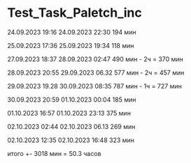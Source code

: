 # Test_Task_Paletch_inc
24.09.2023 19:16 
24.09.2023 22:30 194 мин

25.09.2023 17:36
25.09.2023 19:34 118 мин

27.09.2023 18:37
28.09.2023 02:47 490 мин - 2ч = 370 мин

28.09.2023 20:55
29.09.2023 06.32 577 мин - 2ч = 457 мин

29.09.2023 19.28
30.09.2023 08:35 787 мин - 1ч = 727 мин

30.09.2023 20:59
01.10.2023 00:04 185 мин

01.10.2023 16:57
01.10.2023 23:13 375 мин

02.10.2023 02:44
02.10.2023 06.13 269 мин

02.10.2023 12:35
02.10.2023 16:48 323 мин

итого +- 3018 мин = 50.3 часов
